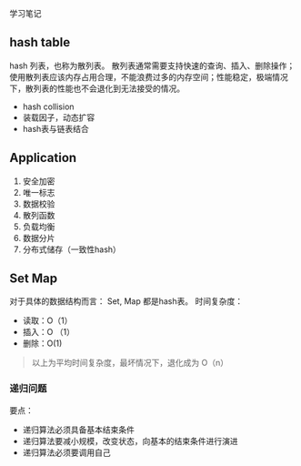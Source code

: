 学习笔记
## hash table
hash 列表，也称为散列表。 散列表通常需要支持快速的查询、插入、删除操作；
使用散列表应该内存占用合理，不能浪费过多的内存空间；性能稳定，极端情况下，散列表的性能也不会退化到无法接受的情况。
+ hash collision 
+ 装载因子，动态扩容
+ hash表与链表结合

## Application 
1. 安全加密
2. 唯一标志
3. 数据校验
4. 散列函数
5. 负载均衡
6. 数据分片
7. 分布式储存（一致性hash）




## Set Map
对于具体的数据结构而言：
Set, Map 都是hash表。
时间复杂度：

+ 读取：O（1） 
+ 插入：O （1）
+ 删除：O(1)

> 以上为平均时间复杂度，最坏情况下，退化成为 O（n）

### 递归问题
要点： 
+ 递归算法必须具备基本结束条件
+ 递归算法要减小规模，改变状态，向基本的结束条件进行演进
+ 递归算法必须要调用自己





